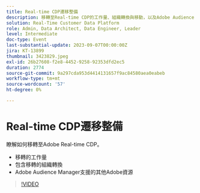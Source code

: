 ```yaml
---
title: Real-time CDP遷移整備
description: 移轉至Real-time CDP的工作量、組織轉換與移動，以及Adobe Audience Manager支援的其他Adobe資源
solution: Real-Time Customer Data Platform
role: Admin, Data Architect, Data Engineer, Leader
level: Intermediate
doc-type: Event
last-substantial-update: 2023-09-07T00:00:00Z
jira: KT-13899
thumbnail: 3423829.jpeg
exl-id: 26b27608-f2e8-4452-9258-92353dfd2ec5
duration: 2774
source-git-commit: 9a297cda953d4414131657f9ac84580aea0eabeb
workflow-type: tm+mt
source-wordcount: '57'
ht-degree: 0%

---
```


# Real-time CDP遷移整備

瞭解如何移轉至Adobe Real-time CDP。

* 移轉的工作量
* 包含移轉的組織轉換
* Adobe Audience Manager支援的其他Adobe資源


>[!VIDEO](https://video.tv.adobe.com/v/3423829/?learn=on)
